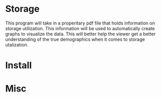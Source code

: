 # Storage

This program will take in a properitary pdf file that holds information on storage utilization. This information will be used to automatically create graphs to visualize the data. This will better help the viewer get a better understanding of the true demographics when it comes to storage utalization.

# Install

# Misc
